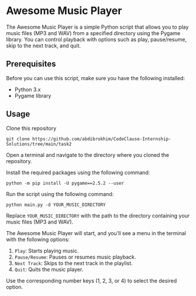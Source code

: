 # Awesome Music Player

The Awesome Music Player is a simple Python script that allows you to play music files (MP3 and WAV) from a specified directory using the Pygame library. You can control playback with options such as play, pause/resume, skip to the next track, and quit.

## Prerequisites

Before you can use this script, make sure you have the following installed:

- Python 3.x
- Pygame library

## Usage

Clone this repository

```shell
git clone https://github.com/abdibrokhim/CodeClause-Internship-Solutions/tree/main/task2
```

Open a terminal and navigate to the directory where you cloned the repository.

Install the required packages using the following command:

```shell
python -m pip install -U pygame==2.5.2 --user
```

Run the script using the following command:

```shell
python main.py -d YOUR_MUSIC_DIRECTORY
```

Replace `YOUR_MUSIC_DIRECTORY` with the path to the directory containing your music files (MP3 and WAV).

The Awesome Music Player will start, and you'll see a menu in the terminal with the following options:

1. `Play`: Starts playing music.
2. `Pause/Resume`: Pauses or resumes music playback.
3. `Next Track`: Skips to the next track in the playlist.
4. `Quit`: Quits the music player.

Use the corresponding number keys (1, 2, 3, or 4) to select the desired option.